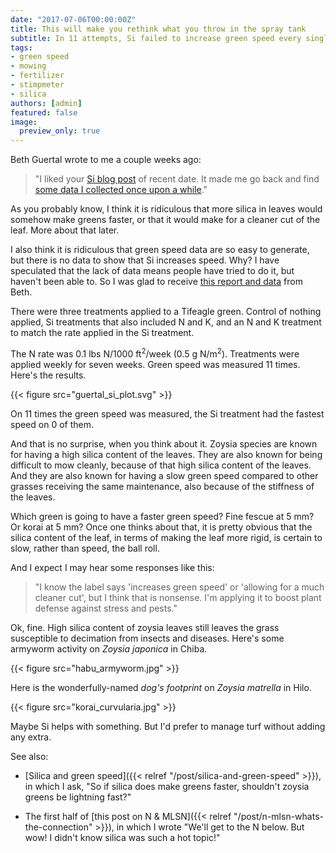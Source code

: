 ```yaml
---
date: "2017-07-06T00:00:00Z"
title: This will make you rethink what you throw in the spray tank
subtitle: In 11 attempts, Si failed to increase green speed every single time
tags:
- green speed
- mowing
- fertilizer
- stimpmeter
- silica
authors: [admin]
featured: false
image:
  preview_only: true
---
```


Beth Guertal wrote to me a couple weeks ago:

> "I liked your [Si blog post](http://www.blog.asianturfgrass.com/2017/06/i-dont-really-need-to-show-any-data-for-this-to-be-certain.html) of recent date. It made me go back and find [some data I collected once upon a while](http://www.files.asianturfgrass.com/FinalResultsSiTest2012.pdf)."

As you probably know, I think it is ridiculous that more silica in leaves would somehow make greens faster, or that it would make for a cleaner cut of the leaf. More about that later. 

I also think it is ridiculous that green speed data are so easy to generate, but there is no data to show that Si increases speed. Why? I have speculated that the lack of data means people have tried to do it, but haven't been able to. So I was glad to receive [this report and data](http://www.files.asianturfgrass.com/FinalResultsSiTest2012.pdf) from Beth.

There were three treatments applied to a Tifeagle green. Control of nothing applied, Si treatments that also included N and K, and an N and K treatment to match the rate applied in the Si treatment.

The N rate was 0.1 lbs N/1000 ft<sup>2</sup>/week (0.5 g N/m<sup>2</sup>). Treatments were applied weekly for seven weeks. Green speed was measured 11 times. Here's the results.

{{< figure src="guertal_si_plot.svg" >}}

On 11 times the green speed was measured, the Si treatment had the fastest speed on 0 of them. 

And that is no surprise, when you think about it. Zoysia species are known for having a high silica content of the leaves. They are also known for being difficult to mow cleanly, because of that high silica content of the leaves. And they are also known for having a slow green speed compared to other grasses receiving the same maintenance, also because of the stiffness of the leaves.

Which green is going to have a faster green speed? Fine fescue at 5 mm? Or korai at 5 mm? Once one thinks about that, it is pretty obvious that the silica content of the leaf, in terms of making the leaf more rigid, is certain to slow, rather than speed, the ball roll.

And I expect I may hear some responses like this:

> "I know the label says 'increases green speed' or 'allowing for a much cleaner cut', but I think that is nonsense. I'm applying it to boost plant defense against stress and pests."

Ok, fine. High silica content of zoysia leaves still leaves the grass susceptible to decimation from insects and diseases. Here's some armyworm activity on *Zoysia japonica* in Chiba.

{{< figure src="habu_armyworm.jpg" >}}

Here is the wonderfully-named *dog's footprint* on *Zoysia matrella* in Hilo.

{{< figure src="korai_curvularia.jpg" >}}

Maybe Si helps with something. But I'd prefer to manage turf without adding any extra.

See also: 

* [Silica and green speed]({{< relref "/post/silica-and-green-speed" >}}), in which I ask, "So if silica does make greens faster, shouldn't zoysia greens be lightning fast?"

* The first half of [this post on N & MLSN]({{< relref "/post/n-mlsn-whats-the-connection" >}}), in which I wrote "We'll get to the N below. But wow! I didn't know silica was such a hot topic!"
